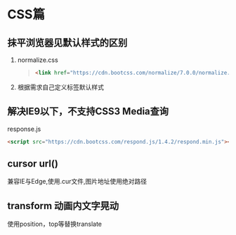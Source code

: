 # CSS篇

## 抹平浏览器见默认样式的区别

1. normalize.css

   > ```html
   > <link href="https://cdn.bootcss.com/normalize/7.0.0/normalize.min.css" rel="stylesheet">
   > ```

2.   根据需求自己定义标签默认样式

## 解决IE9以下，不支持CSS3 Media查询

response.js

```html
<script src="https://cdn.bootcss.com/respond.js/1.4.2/respond.min.js"></script>
```

## cursor url()
兼容IE与Edge,使用.cur文件,图片地址使用绝对路径

## transform 动画内文字晃动
使用position，top等替换translate
